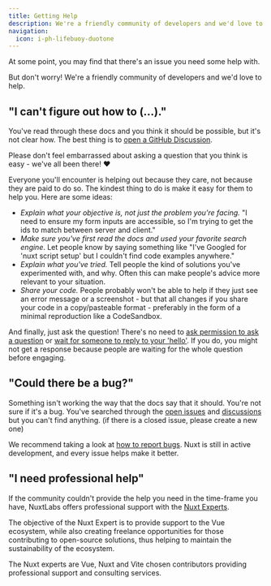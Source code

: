```yaml
---
title: Getting Help
description: We're a friendly community of developers and we'd love to help.
navigation:
  icon: i-ph-lifebuoy-duotone
---
```


At some point, you may find that there's an issue you need some help with.

But don't worry! We're a friendly community of developers and we'd love to help.

## "I can't figure out how to (...)."

You've read through these docs and you think it should be possible, but it's not clear how. The best thing is to [open a GitHub Discussion](https://github.com/nuxt/nuxt/discussions).

Please don't feel embarrassed about asking a question that you think is easy - we've all been there! ❤️

Everyone you'll encounter is helping out because they care, not because they are paid to do so. The kindest thing to do is make it easy for them to help you. Here are some ideas:

- _Explain what your objective is, not just the problem you're facing._ "I need to ensure my form inputs are accessible, so I'm trying to get the ids to match between server and client."
- _Make sure you've first read the docs and used your favorite search engine_. Let people know by saying something like "I've Googled for 'nuxt script setup' but I couldn't find code examples anywhere."
- _Explain what you've tried._ Tell people the kind of solutions you've experimented with, and why. Often this can make people's advice more relevant to your situation.
- _Share your code._ People probably won't be able to help if they just see an error message or a screenshot - but that all changes if you share your code in a copy/pasteable format - preferably in the form of a minimal reproduction like a CodeSandbox.

And finally, just ask the question! There's no need to [ask permission to ask a question](https://dontasktoask.com) or [wait for someone to reply to your 'hello'](https://www.nohello.com). If you do, you might not get a response because people are waiting for the whole question before engaging.

## "Could there be a bug?"

Something isn't working the way that the docs say that it should. You're not sure if it's a bug. You've searched through the [open issues](https://github.com/nuxt/nuxt/issues) and [discussions](https://github.com/nuxt/nuxt/discussions) but you can't find anything. (if there is a closed issue, please create a new one)

We recommend taking a look at [how to report bugs](/docs/community/reporting-bugs). Nuxt is still in active development, and every issue helps make it better.

## "I need professional help"

If the community couldn't provide the help you need in the time-frame you have, NuxtLabs offers professional support with the [Nuxt Experts](https://nuxt.com/enterprise/support).

The objective of the Nuxt Expert is to provide support to the Vue ecosystem, while also creating freelance opportunities for those contributing to open-source solutions, thus helping to maintain the sustainability of the ecosystem.

The Nuxt experts are Vue, Nuxt and Vite chosen contributors providing professional support and consulting services.
